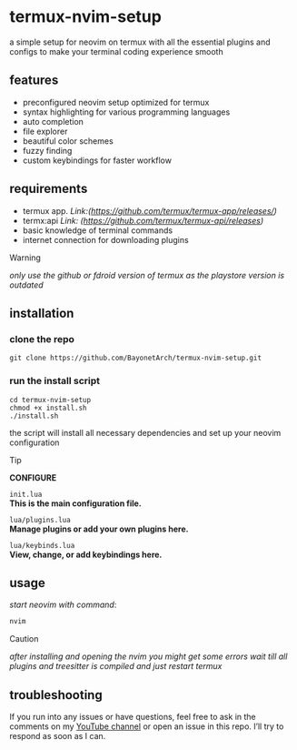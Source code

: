 # termux-nvim-setup

a simple setup for neovim on termux with all the essential plugins and configs to make your terminal coding experience smooth

## features

- preconfigured neovim setup optimized for termux
- syntax highlighting for various programming languages
- auto completion
- file explorer
- beautiful color schemes
- fuzzy finding
- custom keybindings for faster workflow

## requirements
- termux app.
*Link:(https://github.com/termux/termux-app/releases/)*  
- termx:api 
*Link: (https://github.com/termux/termux-api/releases)*
- basic knowledge of terminal commands
- internet connection for downloading plugins


> [!WARNING]
> *only use the github or fdroid version of termux as the playstore version is outdated*

## installation

### clone the repo

```
git clone https://github.com/BayonetArch/termux-nvim-setup.git
```

### run the install script

```
cd termux-nvim-setup
chmod +x install.sh
./install.sh
```

the script will install all necessary dependencies and set up your neovim configuration

> [!TIP]
> **CONFIGURE** 
>
> `init.lua`  
> **This is the main configuration file.**
> 
> `lua/plugins.lua`  
> **Manage plugins or add your own plugins here.**
> 
> `lua/keybinds.lua`  
> **View, change, or add keybindings here.**

## usage
*start neovim with command*: 
```bash
nvim
```
  
> [!CAUTION]
> *after installing and opening the nvim you might get some errors wait till all plugins and treesitter is compiled and just restart termux*


## troubleshooting

If you run into any issues or have questions, feel free to ask in the comments on my [YouTube channel](https://www.youtube.com/@Bayonet7) or open an issue in this repo. I’ll try to respond as soon as I can.




